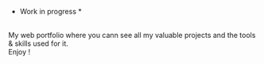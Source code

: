 * Work in progress *
<br>
My web portfolio where you cann see all my valuable projects and the tools & skills used for it.
<br>
Enjoy !
